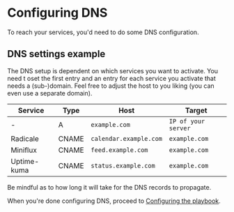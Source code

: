 # Configuring DNS

To reach your services, you'd need to do some DNS configuration.

## DNS settings example

The DNS setup is dependent on which services you want to activate. You need t oset the first entry and an entry for each
service you activate that needs a (sub-)domain. Feel free to adjust the host to you liking (you can even use a separate domain).

| Service     | Type  | Host                   | Target              |
|-------------|-------|------------------------|---------------------|
| -           | A     | `example.com`          | `IP of your server` |
| Radicale    | CNAME | `calendar.example.com` | `example.com`       |
| Miniflux    | CNAME | `feed.example.com`     | `example.com`       |
| Uptime-kuma | CNAME | `status.example.com`   | `example.com`       |

Be mindful as to how long it will take for the DNS records to propagate.

When you're done configuring DNS, proceed to [Configuring the playbook](configuring-playbook.md).
